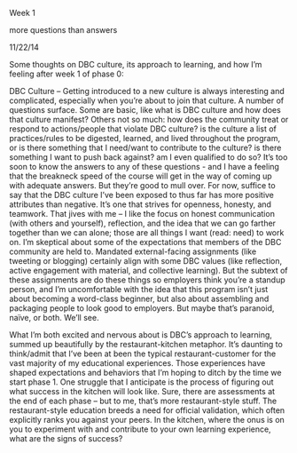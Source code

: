 Week 1

more questions than answers

11/22/14

Some thoughts on DBC culture, its approach to learning, and how I’m feeling after week 1 of phase 0:

DBC Culture – Getting introduced to a new culture is always interesting and complicated, especially when you’re about to join that culture. A number of questions surface. Some are basic, like what is DBC culture and how does that culture manifest? Others not so much: how does the community treat or respond to actions/people that violate DBC culture? is the culture a list of practices/rules to be digested, learned, and lived throughout the program, or is there something that I need/want to contribute to the culture? is there something I want to push back against? am I even qualified to do so? It’s too soon to know the answers to any of these questions  - and I have a feeling that the breakneck speed of the course will get in the way of coming up with adequate answers. But they’re good to mull over. For now, suffice to say that the DBC culture I’ve been exposed to thus far has more positive attributes than negative. It’s one that strives for openness, honesty, and teamwork. That jives with me – I like the focus on honest communication (with others and yourself), reflection, and the idea that we can go farther together than we can alone; those are all things I want (read: need) to work on. I’m skeptical about some of the expectations that members of the DBC community are held to. Mandated external-facing assignments (like tweeting or blogging) certainly align with some DBC values (like reflection, active engagement with material, and collective learning). But the subtext of these assignments are do these things so employers think you’re a standup person, and I’m uncomfortable with the idea that this program isn’t just about becoming a word-class beginner, but also about assembling and packaging people to look good to employers. But maybe that’s paranoid, naïve, or both. We’ll see.

What I’m both excited and nervous about is DBC’s approach to learning, summed up beautifully by the restaurant-kitchen metaphor. It’s daunting to think/admit that I’ve been at been the typical restaurant-customer for the vast majority of my educational experiences. Those experiences have shaped expectations and behaviors that I’m hoping to ditch by the time we start phase 1. One struggle that I anticipate is the process of figuring out what success in the kitchen will look like. Sure, there are assessments at the end of each phase – but to me, that’s more restaurant-style stuff.  The restaurant-style education breeds a need for official validation, which often explicitly ranks you against your peers. In the kitchen, where the onus is on you to experiment with and contribute to your own learning experience, what are the signs of success?





